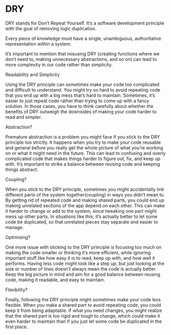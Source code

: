 # DRY

DRY stands for Don’t Repeat Yourself. It’s a software development principle with the goal of removing logic duplication.

Every piece of knowledge must have a single, unambiguous, authoritative representation within a system.

It’s important to mention that misusing DRY (creating functions where we don’t need to, making unnecessary abstractions, and so on) can lead to more complexity in our code rather than simplicity.

Readability and Simplicity

Using the DRY principle can sometimes make your code too complicated and difficult to understand. You might try so hard to avoid repeating code that you end up with a big mess that’s hard to maintain. Sometimes, it’s easier to just repeat code rather than trying to come up with a fancy solution. In those cases, you have to think carefully about whether the benefits of DRY outweigh the downsides of making your code harder to read and simpler.

Abstraction?

Premature abstraction is a problem you might face if you stick to the DRY principle too strictly. It happens when you try to make your code reusable and general before you really get the whole picture of what you’re working on or what it might need in the future. This can lead to confusing and overly complicated code that makes things harder to figure out, fix, and keep up with. It’s important to strike a balance between reusing code and keeping things abstract.

Coupling?

When you stick to the DRY principle, sometimes you might accidentally link different parts of the system together(coupling) in ways you didn’t mean to. By getting rid of repeated code and making shared parts, you could end up making unrelated sections of the app depend on each other. This can make it harder to change or add to the system, since tweaking one part might mess up other parts. In situations like this, it’s actually better to let some code be duplicated, so that unrelated pieces stay separate and easier to manage.

Optimising?

One more issue with sticking to the DRY principle is focusing too much on making the code smaller or thinking it’s more efficient, while ignoring important stuff like how easy it is to read, keep up with, and how well it performs. Having less code might look like a step up, but just looking at the size or number of lines doesn’t always mean the code is actually better. Keep the big picture in mind and aim for a good balance between reusing code, making it readable, and easy to maintain.

Flexibility?

Finally, following the DRY principle might sometimes make your code less flexible. When you make a shared part to avoid repeating code, you could keep it from being adaptable. If what you need changes, you might realize that the shared part is too rigid and tough to change, which could make it even harder to maintain than if you just let some code be duplicated in the first place.
